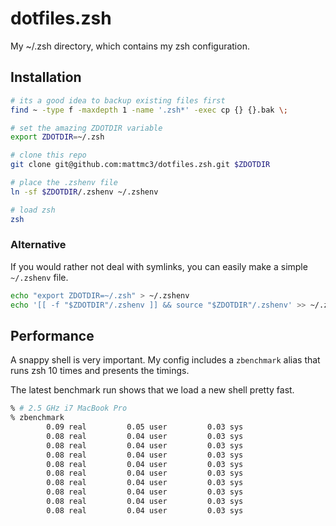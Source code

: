 # dotfiles.zsh

My ~/.zsh directory, which contains my zsh configuration.

## Installation

```zsh
# its a good idea to backup existing files first
find ~ -type f -maxdepth 1 -name '.zsh*' -exec cp {} {}.bak \;

# set the amazing ZDOTDIR variable
export ZDOTDIR=~/.zsh

# clone this repo
git clone git@github.com:mattmc3/dotfiles.zsh.git $ZDOTDIR

# place the .zshenv file
ln -sf $ZDOTDIR/.zshenv ~/.zshenv

# load zsh
zsh
```

### Alternative

If you would rather not deal with symlinks, you can easily make a simple
`~/.zshenv` file.

```zsh
echo "export ZDOTDIR=~/.zsh" > ~/.zshenv
echo '[[ -f "$ZDOTDIR"/.zshenv ]] && source "$ZDOTDIR"/.zshenv' >> ~/.zshenv
```

## Performance

A snappy shell is very important. My config includes a `zbenchmark` alias
that runs zsh 10 times and presents the timings.

The latest benchmark run shows that we load a new shell pretty fast.

```zsh
% # 2.5 GHz i7 MacBook Pro
% zbenchmark
        0.09 real         0.05 user         0.03 sys
        0.08 real         0.04 user         0.03 sys
        0.08 real         0.04 user         0.03 sys
        0.08 real         0.04 user         0.03 sys
        0.08 real         0.04 user         0.03 sys
        0.08 real         0.04 user         0.03 sys
        0.08 real         0.04 user         0.03 sys
        0.08 real         0.04 user         0.03 sys
        0.08 real         0.04 user         0.03 sys
        0.08 real         0.04 user         0.03 sys
```
